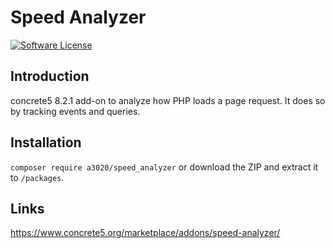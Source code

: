 # Speed Analyzer

[![Software License][ico-license]](LICENSE.txt)


## Introduction
concrete5 8.2.1 add-on to analyze how PHP loads a page request. It does so by tracking events and queries.

## Installation
`composer require a3020/speed_analyzer` or download the ZIP and extract it to `/packages`.

## Links
https://www.concrete5.org/marketplace/addons/speed-analyzer/


[ico-license]: https://img.shields.io/badge/license-MIT-brightgreen.svg?style=flat-square
